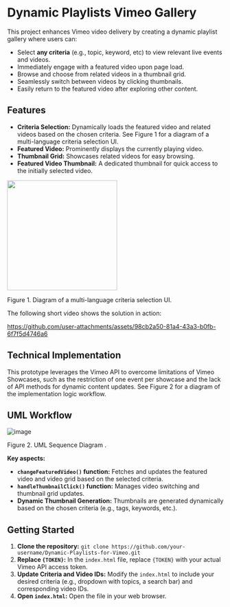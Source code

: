 # Dynamic Playlists Vimeo Gallery

This project enhances Vimeo video delivery by creating a dynamic playlist gallery where users can:

* Select **any criteria** (e.g., topic, keyword, etc) to view relevant live events and videos.
* Immediately engage with a featured video upon page load.
* Browse and choose from related videos in a thumbnail grid.
* Seamlessly switch between videos by clicking thumbnails.
* Easily return to the featured video after exploring other content.


## Features

* **Criteria Selection:** Dynamically loads the featured video and related videos based on the chosen criteria. See Figure 1 for a diagram of a multi-language criteria selection UI.
* **Featured Video:** Prominently displays the currently playing video.
* **Thumbnail Grid:** Showcases related videos for easy browsing.
* **Featured Video Thumbnail:** A dedicated thumbnail for quick access to the initially selected video.

<img width="256" align="center" src="https://github.com/user-attachments/assets/81d358d3-cba5-4f0c-8293-56dbc60a5122">

<p align="left">Figure 1. Diagram of a multi-language criteria selection UI.</p>

The following short video shows the solution in action:



https://github.com/user-attachments/assets/98cb2a50-81a4-43a3-b0fb-6f7f5d4746a6



## Technical Implementation

This prototype leverages the Vimeo API to overcome limitations of Vimeo Showcases, such as the restriction of one event per showcase and the lack of API methods for dynamic content updates. See Figure 2 for a diagram of the implementation logic workflow.

## UML Workflow

![image](https://github.com/user-attachments/assets/26651cb2-38b2-4d3a-8ee9-0c372488a945)
<p align="left">Figure 2. UML Sequence Diagram .</p>

**Key aspects:**

* **`changeFeaturedVideo()` function:** Fetches and updates the featured video and video grid based on the selected criteria.
* **`handleThumbnailClick()` function:** Manages video switching and thumbnail grid updates.
* **Dynamic Thumbnail Generation:**  Thumbnails are generated dynamically based on the chosen criteria (e.g., tags, keywords, etc.).

## Getting Started

1. **Clone the repository:** `git clone https://github.com/your-username/Dynamic-Playlists-for-Vimeo.git`
2. **Replace `{TOKEN}`:** In the `index.html` file, replace `{TOKEN}` with your actual Vimeo API access token. 
3. **Update Criteria and Video IDs:** Modify the `index.html` to include your desired criteria (e.g., dropdown with topics, a search bar) and corresponding video IDs.
4. **Open `index.html`:** Open the file in your web browser.
